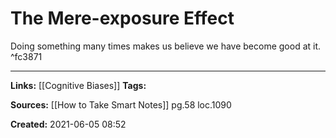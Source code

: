 # The Mere-exposure Effect
Doing something many times makes us believe we have become good at it.  ^fc3871

---
**Links:** [[Cognitive Biases]]
**Tags:** 

**Sources:** [[How to Take Smart Notes]] pg.58 loc.1090

**Created:** 2021-06-05  08:52